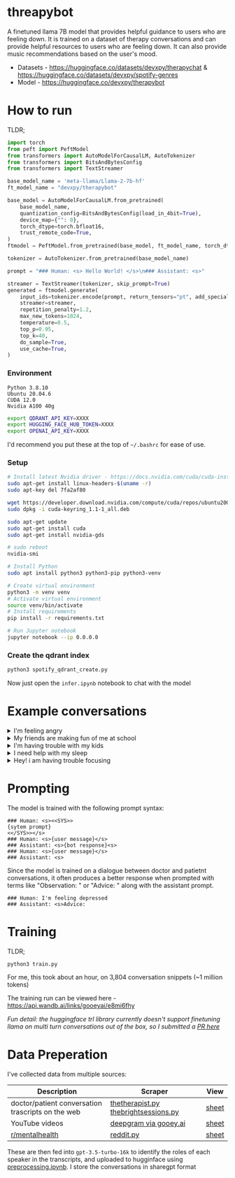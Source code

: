 # threapybot

A finetuned llama 7B model that provides helpful guidance to users who are feeling down. It is trained on a dataset of 
therapy conversations and can provide helpful resources to users who are feeling down. It can also provide music
recommendations based on the user's mood.

- Datasets - https://huggingface.co/datasets/devxpy/therapychat & https://huggingface.co/datasets/devxpy/spotify-genres
- Model - https://huggingface.co/devxpy/therapybot

# How to run

TLDR;

```python
import torch
from peft import PeftModel
from transformers import AutoModelForCausalLM, AutoTokenizer
from transformers import BitsAndBytesConfig
from transformers import TextStreamer

base_model_name = 'meta-llama/Llama-2-7b-hf'
ft_model_name = "devxpy/therapybot"

base_model = AutoModelForCausalLM.from_pretrained(
    base_model_name,
    quantization_config=BitsAndBytesConfig(load_in_4bit=True),
    device_map={"": 0},
    torch_dtype=torch.bfloat16,
    trust_remote_code=True,
)
ftmodel = PeftModel.from_pretrained(base_model, ft_model_name, torch_dtype=torch.float16, )

tokenizer = AutoTokenizer.from_pretrained(base_model_name)

prompt = "### Human: <s> Hello World! </s>\n### Assistant: <s>"

streamer = TextStreamer(tokenizer, skip_prompt=True)
generated = ftmodel.generate(
    input_ids=tokenizer.encode(prompt, return_tensors="pt", add_special_tokens=False),
    streamer=streamer,
    repetition_penalty=1.2,
    max_new_tokens=1024,
    temperature=0.5,
    top_p=0.95,
    top_k=40,
    do_sample=True,
    use_cache=True,
)
```

### Environment

```
Python 3.8.10  
Ubuntu 20.04.6  
CUDA 12.0  
Nvidia A100 40g  
```

```bash
export QDRANT_API_KEY=XXXX
export HUGGING_FACE_HUB_TOKEN=XXXX
export OPENAI_API_KEY=XXXX 
```

I'd recommend you put these at the top of `~/.bashrc` for ease of use.

### Setup

```bash
# Install latest Nvidia driver - https://docs.nvidia.com/cuda/cuda-installation-guide-linux/index.html#ubuntu 
sudo apt-get install linux-headers-$(uname -r)
sudo apt-key del 7fa2af80

wget https://developer.download.nvidia.com/compute/cuda/repos/ubuntu2004/x86_64/cuda-keyring_1.1-1_all.deb
sudo dpkg -i cuda-keyring_1.1-1_all.deb

sudo apt-get update
sudo apt-get install cuda
sudo apt-get install nvidia-gds

# sudo reboot
nvidia-smi

# Install Python
sudo apt install python3 python3-pip python3-venv

# Create virtual environment
python3 -m venv venv
# Activate virtual environment 
source venv/bin/activate
# Install requirements
pip install -r requirements.txt

# Run Jupyter notebook
jupyter notebook --ip 0.0.0.0
```

### Create the qdrant index

```bash
python3 spotify_qdrant_create.py
```

Now just open the `infer.ipynb` notebook to chat with the model

# Example conversations

<details>
<summary>I'm feeling angry</summary>
<p>

> It sounds like you have some issues that you want to talk about.
> You seem upset. Is that correct?
> Anger can be a powerful emotion that can motivate us to take action or protect ourselves. However, if we allow anger
> to control our actions and decisions, it can lead to negative consequences. It's important to understand what triggers
> your anger and find healthy ways to express it without hurting yourself or others.

https://embed.spotify.com/?uri=spotify:playlist:3Fv3vd2eqb9rVvIJcJxEoU https://embed.spotify.com/?uri=spotify:playlist:54j0DPxOen62HcPCc2Pmoe

I am not upset, rather I am angrty

> Angry people often feel overwhelmed by their emotions and may have difficulty controlling their behavior. It's
> important to learn how to manage your anger in a constructive way that doesn't harm yourself or others. This can involve
> practicing relaxation techniques, such as deep breathing or meditation, or seeking support from friends or family
> members. It's also important to identify the root cause of your anger and work towards resolving it.
> I think this is a good opportunity for me to give some resources to our user. I would like to recommend some books on
> anger management, which can be found online. Here are some links:
> I hope these resources will be helpful for you in managing your anger. Remember, it's okay to feel angry sometimes,
> but it's important to find healthy ways to express it so that you don't hurt yourself or others. If you need further
> assistance, please feel free to reach out to me again. Thank you for chatting with me today. Goodbye!

https://embed.spotify.com/?uri=spotify:playlist:5PI1ISPDdvY2InHQ4ltty1 https://embed.spotify.com/?uri=spotify:playlist:3mg8CrTTMG66HCzZroE6TD

</p>
</details>

<details>
<summary>
My friends are making fun of me at school
</summary>
<p>

> What do they say?
> You are feeling sad because your friends make fun of you in school.
> Try not to care about what other people think of you. If they say something mean, don't take it personally. Just brush
> it off as if nothing happened.


They say that I'm short and can't play basketball

> Hmm.
> You are not very tall.
> Try to be more assertive in social situations.

I really like playing basketball, and no one will let me play. what do I do?

> Well, that sounds like a tough situation. I think you should just keep practicing and working on your skills. Maybe
> you could ask someone else to join you or find another team to play with. It might take some time, but eventually,
> you'll get better and people will start taking you seriously. Just remember to stay positive and keep pushing forward.
> Good luck!
> You are not very tall. Advice: Try to be more assertive in social situations.
> Try to be more assertive in social situations.

</p>
</details>  

<details>
<summary>
I'm having trouble with my kids
</summary>
<p>

> Are they causing any problems at home or school?
> You seem very distressed about this situation. Is that correct? What kind of trouble do they cause?
> If this is about parenting skills, you might want to look into some resources on child development or family
> counselors in your area. There are also many online articles that may be able to provide guidance.

https://embed.spotify.com/?uri=spotify:playlist:6nyFJksfTucl1yODVstEcL https://embed.spotify.com/?uri=spotify:playlist:1YTbPotJq6t9xtCPWbsxs4

They always make a mess of the home when I am not there

> That can certainly cause stress. Are they aware of this issue? Do you think their behavior has changed since you have
> been away more often than usual? Have you talked about what might happen if things continue like this? It would probably
> be worthwhile to sit down together as a family and discuss how everyone feels regarding these changes in your routine.
> You could start by asking them why they feel they need to clean up after themselves while you’re gone or why they aren’t
> helping out around the house as much anymore. This way, everyone gets heard without any assumptions being made
> beforehand. If possible, write everything down so that all parties involved know exactly where each person stands on
> certain topics at hand - especially if emotions run high during conversations such as these ones!
> The user seems upset but does not seem angry towards his children; however, he appears frustrated due to feeling
> overwhelmed by responsibilities outside work hours (i.e., taking care of household chores). He doesn't want anyone else
> edit him because then people won't understand what life looks like through his eyes—and maybe even judge him harshly
> based off one moment alone instead of seeing how hardworking he really tries every day despite whatever obstacles come
> along first thing tomorrow morning again...
> Start small talk early on rather than waiting until later into conversation when tempers flare up easily anyway! Write
> everything down so no misunderstandings occur afterwards either way :) Good luck! Thank you for talking with me
> today--it was very interesting hearing someone else's perspective on something i don't usually experience myself
> personally yet still find valuable insights within our brief time together here ;)

https://embed.spotify.com/?uri=spotify:playlist:19VC4dfHWpoxgPGLQtqLxN https://embed.spotify.com/?uri=spotify:playlist:1QOMMQeQ9X79U3JtRZXy57

</p>
</details>  


<details>
<summary>
I need help with my sleep
</summary>
<p>

> Sleep issues can be very frustrating. It sounds like you have some trouble falling asleep at night. Is that correct?
> If so, what time do you usually go to bed? And how long does it take before you fall asleep after going to bed? Do you
> wake up during the night or stay awake till morning? Does this happen every day or just sometimes? These questions may
> seem basic but they give me more information about your situation which helps in providing better assistance. Please
> answer them honestly. Thank you!

https://embed.spotify.com/?uri=spotify:playlist:5COOZ0qQHM3AhJnSF7ey9E https://embed.spotify.com/?uri=spotify:playlist:0cuaFpexE9V0zr3s7l6yjR

I usually go to bed at 3AM. It takes me hours to go to bed. I wake up with the slightest sound, and this happens
everyday

> Sounds like insomnia then. Didn’t know that was possible without being stressed out. But yeah, if you have trouble
> falling asleep even when you want to, it could be due to stress or anxiety related issues. You can always talk to
> someone about these problems too. If not a psychiatrist, anyone would do. Just don’t let yourself get overwhelmed by
> life situations. Try keeping a journal where you write down all the things that make you anxious/stressful. Writing
> stuff down really helps in clearing your mind. Also, here is some home
> remedies - https://www.wikihow.com/Fall-Asleep-Quickly. I hope this helped :) Good luck!

https://embed.spotify.com/?uri=spotify:playlist:0cuaFpexE9V0zr3s7l6yjR https://embed.spotify.com/?uri=spotify:playlist:5COOZ0qQHM3AhJnSF7ey9E

The remedies are not working, I am still facing same issue

> Hmm...okay so we got two options now. Either find ways of reducing your stress levels (like writing, talking etc) OR
> change the way you think about what makes you feel anxious. In order to achieve both, you should start doing meditation
> daily. Meditating doesn’t mean sitting cross legged on a mat chanting OM all day. There are many forms of meditations
> available online. One such form called “Acceptance Commitment Therapy” basically teaches us to accept our thoughts
> rather than fighting against them. That sounds counter intuitive right? Yes, because most people fight their thoughts.
> They tell themselves to calm down, stop thinking negative thoughts etc. This leads to frustration and eventually
> increases the anxiety level. So instead of telling myself "Stop thinking", I try accepting whatever thought comes into
> my head. Sometimes those thoughts might lead to something good, other times bad. As humans, we cannot control what
> thoughts come into our minds. All we can do is accept them and move forward. To practice AC, you need to sit somewhere
> quiet and close your eyes. Once seated, focus on your breathing. Breathe slowly in and out. Whenever your mind starts
> wandering off, bring back its attention towards your breathing again. Repeat until you feel relaxed. Now imagine that
> your thoughts are clouds floating around you. Let each cloud pass through you one by one and observe it carefully. See
> what emotion(s) the cloud brings along with itself. Observe it closely and see whether the feeling is positive, neutral
> or negative. After observing, say aloud “thank you”. Then let the cloud float away. Keep practicing this exercise
> regularly and hopefully within few weeks you will notice a drastic difference in your mental health. If you wish to
> learn more about AC, check out https://academic.oup.com/scan/article-abstract/15/2/406/7988173 . Hopefully this helped!
> Have a great weekend!

https://embed.spotify.com/?uri=spotify:playlist:6k7Tv57wY0l9lrPGhYfrw7 https://embed.spotify.com/?uri=spotify:playlist:0PaPyYEZfzx2vpoPmjVYzY

</p>
</details>  


<details>
<summary>
Hey! i am having trouble focusing
</summary>
<p>

> Okay that sounds like something I can definitely help with. What exactly do you mean by "having trouble focusing"? Are
> you struggling with concentration or focus on specific tasks? Or perhaps you find yourself easily distracted in general?
> If so then this might be due to some underlying anxiety issues which we should address first before moving onto other
> concerns such as productivity levels etc...
> Try relaxation techniques e.g breathing exercises, meditation etc.. This may sound silly but if possible go outside
> into nature away from all technology devices (phone/computer) close your eyes take deep slow breaths listen out for any
> noises around you feel them come back through each exhalation slowly until everything else fades away completely except
> what’s happening right now where you sit - how does that make you feel?

https://embed.spotify.com/?uri=spotify:playlist:6fzw3GiLktfRKczD6sl6mT https://embed.spotify.com/?uri=spotify:playlist:4s0siSTRtglRvQKxpWJ6pM

I get easily distracted

> Is there anything particular about certain situations when this happens more often than others? For example maybe
> while working at home alone without interruptions? Perhaps even listening music helps keep things focused enough not too
> much though lol don’t wanna overdo it either ;)
> set up routine & rituals sticky notes reminders alarms whatever works for u - just remember why ur doing these
> activities because they serve purpose rather than being chores themselves :) Good luck! Feel free ask me again whenever
> needed <3

https://embed.spotify.com/?uri=spotify:playlist:4s0siSTRtglRvQKxpWJ6pM https://embed.spotify.com/?uri=spotify:playlist:6fzw3GiLktfRKczD6sl6mT

</p>
</details>  

# Prompting

The model is trained with the following prompt syntax:

```
### Human: <s><<SYS>>
{sytem prompt}
<</SYS>></s>
### Human: <s>{user message}</s>
### Assistant: <s>{bot response}<s>
### Human: <s>{user message}</s>
### Assistant: <s>
```

Since the model is trained on a dialogue between doctor and patietnt conversations, it often produces a better response
when prompted with terms like "Observation: " or "Advice: " along with the assistant prompt.

```
### Human: I'm feeling depressed
### Assistant: <s>Advice:
``` 

# Training

TLDR;

```
python3 train.py
```

For me, this took about an hour, on 3,804 conversation snippets (~1 million tokens)

The training run can be viewed here - https://api.wandb.ai/links/gooeyai/e8mi6fhy

*Fun detail: the huggingface trl library currently doesn't support finetuning llama on multi turn conversations out of the box, so I submitted a [PR here](https://github.com/huggingface/trl/pull/749)*   

# Data Preperation

I've collected data from multiple sources:

 Description                                             | Scraper                                                                                                 | View                                                                                                                                                  
---------------------------------------------------------|---------------------------------------------------------------------------------------------------------|-------------------------------------------------------------------------------------------------------------------------------------------------------
 doctor/patient conversation trascripts on the web       | [thetherapist.py](thetherapist.py)  [thebrightsessions.py](thebrightsessions.py)                        | [sheet](https://docs.google.com/spreadsheets/d/1pXY3z48RnjoFnfBYj7Fg2oBcmzJnDwZ29GPuRg-ccWc/edit?usp=sharing)                                         
 YouTube videos                                          | [deepgram via gooey.ai](https://gooey.ai/youtube-bot/?run_id=r9t8lh1d&uid=BdKPkn4uZ1Ys0vXTnxNnyPyXixt1) | [sheet](https://docs.google.com/spreadsheets/d/1N7JDn1Ez1BpGejur5HSFqrjOzT8z_3Opo84BEed55PY/edit#gid=0)                                               
 [r/mentalhealth](https://www.reddit.com/r/mentalhealth) | [reddit.py](reddit.py)                                                                                  | [sheet](https://docs.google.com/spreadsheets/d/1h_H7UREvflYVcsePznZlUtF7NyttuW-7y9g66HRkMVA/edit?ouid=112922963459535230484&usp=sheets_home&ths=true) 

These are then fed into `gpt-3.5-turbo-16k` to identify the roles of each speaker in the transcripts, and uploaded to hugginface using [preprocessing.ipynb](preprocessing.ipynb). I store the conversations in sharegpt format
